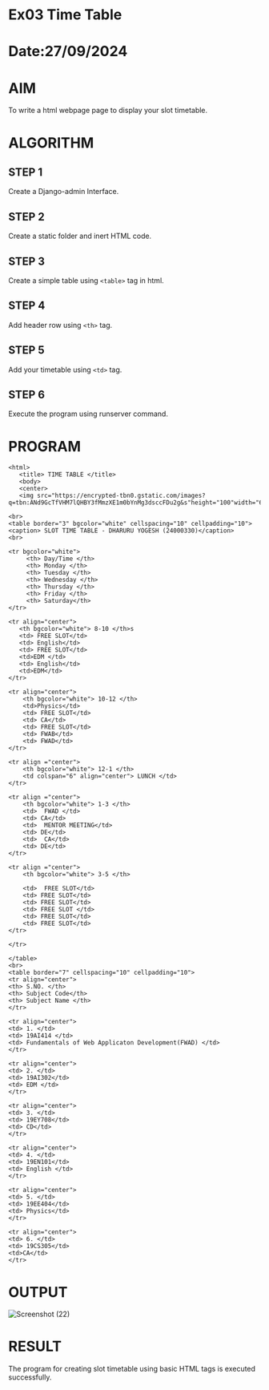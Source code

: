 # Ex03 Time Table
# Date:27/09/2024
# AIM
To write a html webpage page to display your slot timetable.

# ALGORITHM
## STEP 1
Create a Django-admin Interface.

## STEP 2
Create a static folder and inert HTML code.

## STEP 3
Create a simple table using `<table>` tag in html.

## STEP 4
Add header row using `<th>` tag.

## STEP 5
Add your timetable using `<td>` tag.

## STEP 6
Execute the program using runserver command.

# PROGRAM
```
<html>
   <title> TIME TABLE </title>
   <body>
   <center>
   <img src="https://encrypted-tbn0.gstatic.com/images?q=tbn:ANd9GcTfVHM7lQHBY3fMmzXE1m0bYnMg3dsccFDu2g&s"height="100"width="600">

<br>
<table border="3" bgcolor="white" cellspacing="10" cellpadding="10">
<caption> SLOT TIME TABLE - DHARURU YOGESH (24000330)</caption>
<br>

<tr bgcolor="white">
     <th> Day/Time </th>
     <th> Monday </th>
     <th> Tuesday </th>
     <th> Wednesday </th>
     <th> Thursday </th>
     <th> Friday </th> 
     <th> Saturday</th>
</tr>

<tr align="center">
   <th bgcolor="white"> 8-10 </th>s
   <td> FREE SLOT</td>
   <td> English</td>
   <td> FREE SLOT</td>
   <td>EDM </td>
   <td> English</td>
   <td>EDM</td>
</tr>

<tr align="center">
    <th bgcolor="white"> 10-12 </th>
    <td>Physics</td>
    <td> FREE SLOT</td>
    <td> CA</td>
    <td> FREE SLOT</td>
    <td> FWAB</td>
    <td> FWAD</td>
</tr>

<tr align ="center">
    <th bgcolor="white"> 12-1 </th>
    <td colspan="6" align="center"> LUNCH </td>
</tr>

<tr align ="center">
    <th bgcolor="white"> 1-3 </th>
    <td>  FWAD </td>
    <td> CA</td>
    <td>  MENTOR MEETING</td>
    <td> DE</td>
    <td>  CA</td>
    <td> DE</td>
</tr>

<tr align ="center">
    <th bgcolor="white"> 3-5 </th>
    
    <td>  FREE SLOT</td>
    <td> FREE SLOT</td>
    <td> FREE SLOT</td>
    <td> FREE SLOT </td>
    <td> FREE SLOT</td>
    <td> FREE SLOT</td>
</tr>

</tr>

</table>
<br>
<table border="7" cellspacing="10" cellpadding="10">
<tr align="center">
<th> S.NO. </th>
<th> Subject Code</th>
<th> Subject Name </th>
</tr>

<tr align="center">
<td> 1. </td>
<td> 19AI414 </td>
<td> Fundamentals of Web Applicaton Development(FWAD) </td>
</tr>

<tr align="center">
<td> 2. </td>
<td> 19AI302</td>
<td> EDM </td>
</tr>

<tr align="center">
<td> 3. </td>
<td> 19EY708</td>
<td> CD</td>
</tr>

<tr align="center">
<td> 4. </td>
<td> 19EN101</td>
<td> English </td>
</tr>

<tr align="center">
<td> 5. </td>
<td> 19EE404</td>
<td> Physics</td>
</tr>

<tr align="center">
<td> 6. </td>
<td> 19CS305</td>
<td>CA</td>
</tr>
```
# OUTPUT
![Screenshot (22)](https://github.com/user-attachments/assets/c4cfb1ec-73f4-46f1-bf49-c478592a4f4b)

# RESULT
The program for creating slot timetable using basic HTML tags is executed successfully.

